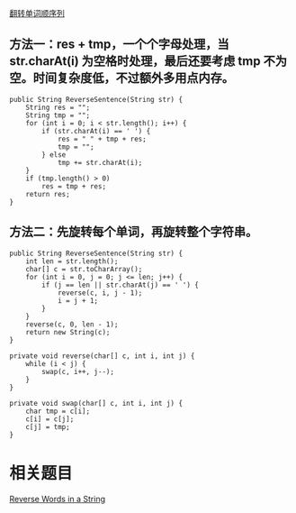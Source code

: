 [翻转单词顺序列](https://www.nowcoder.com/practice/3194a4f4cf814f63919d0790578d51f3?tpId=13&tqId=11197&tPage=1&rp=1&ru=/ta/coding-interviews&qru=/ta/coding-interviews/question-ranking&from=cyc_github)

## 方法一：res + tmp，一个个字母处理，当 str.charAt(i) 为空格时处理，最后还要考虑 tmp 不为空。时间复杂度低，不过额外多用点内存。

    public String ReverseSentence(String str) {
        String res = "";
        String tmp = "";
        for (int i = 0; i < str.length(); i++) {
            if (str.charAt(i) == ' ') {
                res = " " + tmp + res;
                tmp = "";
            } else
                tmp += str.charAt(i);
        }
        if (tmp.length() > 0)
            res = tmp + res;
        return res;
    }

## 方法二：先旋转每个单词，再旋转整个字符串。

    public String ReverseSentence(String str) {
        int len = str.length();
        char[] c = str.toCharArray();
        for (int i = 0, j = 0; j <= len; j++) {
            if (j == len || str.charAt(j) == ' ') {
                reverse(c, i, j - 1);
                i = j + 1;
            }
        }
        reverse(c, 0, len - 1);
        return new String(c);
    }

    private void reverse(char[] c, int i, int j) {
        while (i < j) {
            swap(c, i++, j--);
        }
    }

    private void swap(char[] c, int i, int j) {
        char tmp = c[i];
        c[i] = c[j];
        c[j] = tmp;
    }

# 相关题目

[Reverse Words in a String](https://leetcode.com/problems/reverse-words-in-a-string/)
